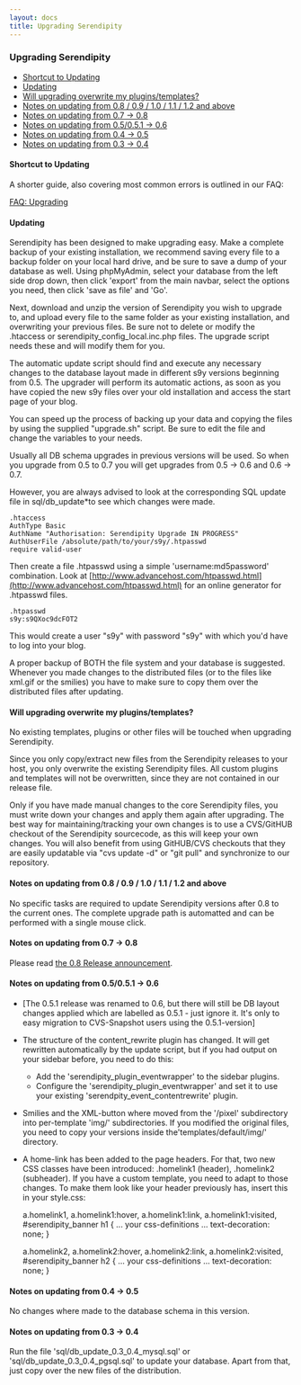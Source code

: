 ```yaml
---
layout: docs
title: Upgrading Serendipity
---
```


### Upgrading Serendipity

* [Shortcut to Updating](#A2)
* [Updating](#A3)
* [Will upgrading overwrite my plugins/templates?](#A4)
* [Notes on updating from 0.8 / 0.9 / 1.0 / 1.1 / 1.2 and above](#A5)
* [Notes on updating from 0.7 -\> 0.8](#A6)
* [Notes on updating from 0.5/0.5.1 -\> 0.6](#A7)
* [Notes on updating from 0.4 -\> 0.5](#A8)
* [Notes on updating from 0.3 -\> 0.4](#A9)

#### <a name="A2"></a>Shortcut to Updating

A shorter guide, also covering most common errors is outlined in our FAQ:

[FAQ: Upgrading](http://www.s9y.org/11.html#A18)

#### <a name="A3"></a>Updating

Serendipity has been designed to make upgrading easy. Make a complete backup of your existing installation, we recommend saving every file to a backup folder on your local hard drive, and be sure to save a dump of your database as well. Using phpMyAdmin, select your database from the left side drop down, then click 'export' from the main navbar, select the options you need, then click 'save as file' and 'Go'.

Next, download and unzip the version of Serendipity you wish to upgrade to, and upload every file to the same folder as your existing installation, and overwriting your previous files. Be sure not to delete or modify the .htaccess or serendipity\_config\_local.inc.php files. The upgrade script needs these and will modify them for you.

The automatic update script should find and execute any necessary changes to the database layout made in different s9y versions beginning from 0.5. The upgrader will perform its automatic actions, as soon as you have copied the new s9y files over your old installation and access the start page of your blog.

You can speed up the process of backing up your data and copying the files by using the supplied "upgrade.sh" script. Be sure to edit the file and change the variables to your needs.

Usually all DB schema upgrades in previous versions will be used. So when you upgrade from 0.5 to 0.7 you will get upgrades from 0.5 -\> 0.6 and 0.6 -\> 0.7.

However, you are always advised to look at the corresponding SQL update file in sql/db\_update\*to see which changes were made.

    .htaccess
    AuthType Basic
    AuthName "Authorisation: Serendipity Upgrade IN PROGRESS"
    AuthUserFile /absolute/path/to/your/s9y/.htpasswd
    require valid-user

Then create a file .htpasswd using a simple 'username:md5password' combination. Look at [http://www.advancehost.com/htpasswd.html](http://www.advancehost.com/htpasswd.html) for an online generator for .htpasswd files.

    .htpasswd
    s9y:s9QXoc9dcFOT2

This would create a user "s9y" with password "s9y" with which you'd have to log into your blog.

A proper backup of BOTH the file system and your database is suggested. Whenever you made changes to the distributed files (or to the files like xml.gif or the smilies) you have to make sure to copy them over the distributed files after updating.

#### <a name="A4"></a>Will upgrading overwrite my plugins/templates?

No existing templates, plugins or other files will be touched when upgrading Serendipity.

Since you only copy/extract new files from the Serendipity releases to your host, you only overwrite the existing Serendipity files. All custom plugins and templates will not be overwritten, since they are not contained in our release file.

Only if you have made manual changes to the core Serendipity files, you must write down your changes and apply them again after upgrading. The best way for maintaining/tracking your own changes is to use a CVS/GitHUB checkout of the Serendipity sourcecode, as this will keep your own changes. You will also benefit from using GitHUB/CVS checkouts that they are easily updatable via "cvs update -d" or "git pull" and synchronize to our repository.

#### <a name="A5"></a>Notes on updating from 0.8 / 0.9 / 1.0 / 1.1 / 1.2 and above

No specific tasks are required to update Serendipity versions after 0.8 to the current ones. The complete upgrade path is automatted and can be performed with a single mouse click.

#### <a name="A6"></a>Notes on updating from 0.7 -\> 0.8

Please read [the 0.8 Release announcement](/63.html).

#### <a name="A7"></a>Notes on updating from 0.5/0.5.1 -\> 0.6

* [The 0.5.1 release was renamed to 0.6, but there will still be DB layout changes applied which are labelled as 0.5.1 - just ignore it. It's only to easy migration to CVS-Snapshot users using the 0.5.1-version]
* The structure of the content\_rewrite plugin has changed. It will get rewritten automatically by the update script, but if you had output on your sidebar before, you need to do this:
  * Add the 'serendipity\_plugin\_eventwrapper' to the sidebar plugins.
  * Configure the 'serendipity\_plugin\_eventwrapper' and set it to use your existing 'serendpity\_event\_contentrewrite' plugin.
* Smilies and the XML-button where moved from the '/pixel' subdirectory into per-template 'img/' subdirectories. If you modified the original files, you need to copy your versions inside the'templates/default/img/' directory.
* A home-link has been added to the page headers. For that, two new CSS classes have been introduced: .homelink1 (header), .homelink2 (subheader). If you have a custom template, you need to adapt to those changes. To make them look like your header previously has, insert this in your style.css:

    a.homelink1,
    a.homelink1:hover,
    a.homelink1:link,
    a.homelink1:visited,
    #serendipity_banner h1 {
    ... your css-definitions ...
    text-decoration: none;
    }

    a.homelink2,
    a.homelink2:hover,
    a.homelink2:link,
    a.homelink2:visited,
    #serendipity_banner h2 {
    ... your css-definitions ...
    text-decoration: none;
    }

#### <a name="A8"></a>Notes on updating from 0.4 -\> 0.5

No changes where made to the database schema in this version.

#### <a name="A9"></a>Notes on updating from 0.3 -\> 0.4

Run the file 'sql/db\_update\_0.3\_0.4\_mysql.sql' or 'sql/db\_update\_0.3\_0.4\_pgsql.sql' to update your database. Apart from that, just copy over the new files of the distribution.